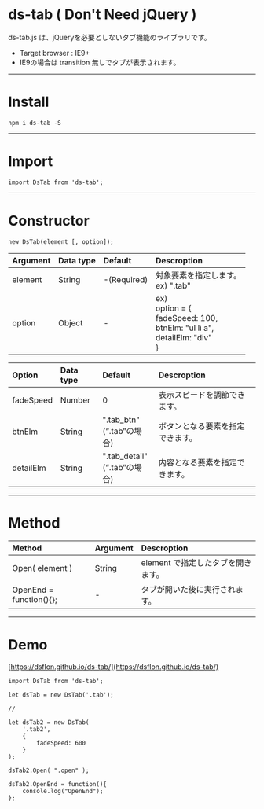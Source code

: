 # ds-tab ( Don't Need jQuery )


ds-tab.js は、jQueryを必要としないタブ機能のライブラリです。
- Target browser : IE9+
- IE9の場合は transition 無しでタブが表示されます。

___

# Install

```
npm i ds-tab -S
```

___

# Import

```
import DsTab from 'ds-tab';
```

___

# Constructor

```
new DsTab(element [, option]);
```
|Argument|Data type|Default|Descroption|
|:-------|:--------|:------|:----------|
|element|String|-(Required)|対象要素を指定します。<br>ex) ".tab"|
|option|Object|-|ex)<br> option = {<br> fadeSpeed: 100,<br> btnElm: "ul li a",<br> detailElm: "div"<br>}|


|Option|Data type|Default|Descroption|
|:-------|:--------|:------|:----------|
|fadeSpeed|Number|0|表示スピードを調節できます。|
|btnElm|String|".tab_btn"<br>(“.tab”の場合)|ボタンとなる要素を指定できます。|
|detailElm|String|".tab_detail"<br>(“.tab”の場合)|内容となる要素を指定できます。|
___

# Method

|Method|Argument|Descroption|
|:-------|:--------|:------|
|Open( element )|String|element で指定したタブを開きます。|
|OpenEnd = function(){};|-|タブが開いた後に実行されます。|

___

# Demo

[https://dsflon.github.io/ds-tab/](https://dsflon.github.io/ds-tab/)

```
import DsTab from 'ds-tab';

let dsTab = new DsTab('.tab');

//

let dsTab2 = new DsTab(
    '.tab2',
    {
        fadeSpeed: 600
    }
);

dsTab2.Open( ".open" );

dsTab2.OpenEnd = function(){
    console.log("OpenEnd");
};
```
